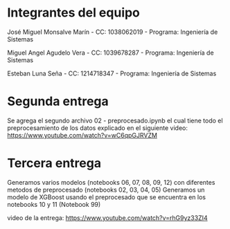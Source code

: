 # Integrantes del equipo
José Miguel Monsalve Marín - CC: 1038062019 - Programa: Ingeniería de Sistemas

Miguel Angel Agudelo Vera - CC: 1039678287 - Programa: Ingeniería de Sistemas

Esteban Luna Seña - CC: 1214718347 - Programa: Ingeniería de Sistemas

# Segunda entrega
Se agrega el segundo archivo 02 - preprocesado.ipynb el cual tiene todo el preprocesamiento de los datos explicado en el siguiente video: https://www.youtube.com/watch?v=wC6qpGJRVZM

# Tercera entrega
Generamos varios modelos (notebooks 06, 07, 08, 09, 12) con diferentes metodos de preprocesado (notebooks 02, 03, 04, 05) Generamos un modelo de XGBoost usando el preprocesado que se encuentra en los notebooks 10 y 11 (Notebook 99)

video de la entrega: https://www.youtube.com/watch?v=rhG9yz33ZI4
